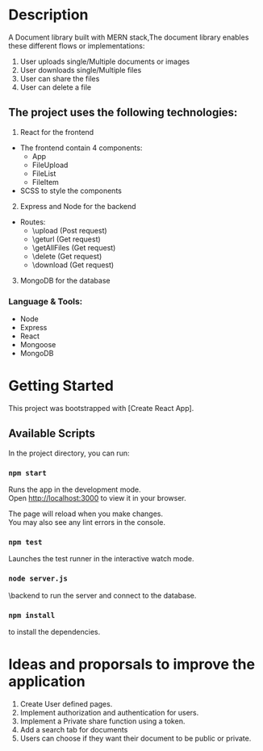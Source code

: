 # Description

A Document library built with MERN stack,The document library enables these different flows or implementations:

1. User uploads single/Multiple documents or images
2. User downloads single/Multiple files
3. User can share the files
4. User can delete a file

## The project uses the following technologies:

1. React for the frontend

- The frontend contain 4 components:
  - App
  - FileUpload
  - FileList
  - FileItem
- SCSS to style the components

2. Express and Node for the backend

- Routes:
  - \upload (Post request)
  - \geturl (Get request)
  - \getAllFiles (Get request)
  - \delete (Get request)
  - \download (Get request)

3. MongoDB for the database

### Language & Tools:

- Node
- Express
- React
- Mongoose
- MongoDB

# Getting Started

This project was bootstrapped with [Create React App].

## Available Scripts

In the project directory, you can run:

### `npm start`

Runs the app in the development mode.\
Open [http://localhost:3000](http://localhost:3000) to view it in your browser.

The page will reload when you make changes.\
You may also see any lint errors in the console.

### `npm test`

Launches the test runner in the interactive watch mode.

### `node server.js`

\backend
to run the server and connect to the database.

### `npm install`

to install the dependencies.

# Ideas and proporsals to improve the application

1. Create User defined pages.
2. Implement authorization and authentication for users.
3. Implement a Private share function using a token.
4. Add a search tab for documents
5. Users can choose if they want their document to be public or private.

